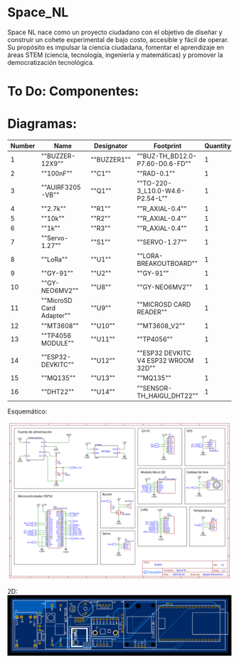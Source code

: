 # Space_NL
Space NL nace como un proyecto ciudadano con el objetivo de diseñar y construir un cohete experimental de bajo costo, accesible y fácil de operar. Su propósito es impulsar la ciencia ciudadana, fomentar el aprendizaje en áreas STEM (ciencia, tecnología, ingeniería y matemáticas) y promover la democratización tecnológica.

# To Do: Componentes:

# Diagramas:

| Number | Name                                       | Designator | Footprint                                           | Quantity |
|--------|-------------------------------------------------|-----------------------|---------------------------------------------------------------|-------------------|
| 1      | ""BUZZER-12X9""                   | ""BUZZER1""           | ""BUZ-TH_BD12.0-P7.60-D0.6-FD"" | 1                 |
| 2      | ""100nF""                               | ""C1""           | ""RAD-0.1""                                         | 1                 |
| 3      | ""AUIRF3205-VB""                 | ""Q1""           | ""TO-220-3_L10.0-W4.6-P2.54-L"" | 1                 |
| 4      | ""2.7k""                                 | ""R1""           | ""R_AXIAL-0.4""                                 | 1                 |
| 5      | ""10k""                                   | ""R2""           | ""R_AXIAL-0.4""                                 | 1                 |
| 6      | ""1k""                                     | ""R3""           | ""R_AXIAL-0.4""                                 | 1                 |
| 7      | ""Servo-1.27""                     | ""S1""           | ""SERVO-1.27""                                   | 1                 |
| 8      | ""LoRa""                                 | ""U1""           | ""LORA-BREAKOUTBOARD""                   | 1                 |
| 9      | ""GY-91""                               | ""U2""           | ""GY-91""                                             | 1                 |
| 10     | ""GY-NEO6MV2""                     | ""U8""           | ""GY-NEO6MV2""                                   | 1                 |
| 11     | ""MicroSD Card Adapter"" | ""U9""           | ""MICROSD CARD READER""                 | 1                 |
| 12     | ""MT3608""                             | ""U10""         | ""MT3608_V2""                                     | 1                 |
| 13     | ""TP4056 MODULE""               | ""U11""         | ""TP4056""                                           | 1                 |
| 14     | ""ESP32-DEVKITC""               | ""U12""         | ""ESP32 DEVKITC V4 ESP32 WROOM 32D""                          | 1                 |
| 15     | ""MQ135""                               | ""U13""         | ""MQ135""                                             | 1                 |
| 16     | ""DHT22""                               | ""U14""         | ""SENSOR-TH_HAIGU_DHT22""             | 1                 |

Esquemático:

![Esquematico](./imagenes/Esquematico.svg)

2D:
![2D](./imagenes/2D.svg)
